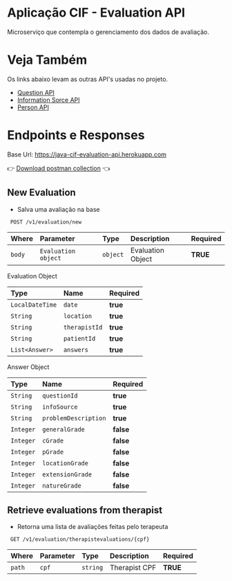 # Aplicação CIF - Evaluation API

Microserviço que contempla o gerenciamento dos dados de avaliação.

# Veja Também
Os links abaixo levam as outras API's usadas no projeto. 
 * [Question API](https://github.com/MathLanca/QuestionAPI/blob/master/README.md)
 * [Information Sorce API](https://github.com/MathLanca/informationSourceAPI/blob/master/README.md)
 * [Person API](https://github.com/MathLanca/personAPI/blob/master/README.md)


# Endpoints e Responses
Base Url: https://java-cif-evaluation-api.herokuapp.com

:point_right: [Download postman collection](https://drive.google.com/file/d/1n8u304yYKJAL5DkNAohzgSLJq7qMr8zi/view?usp=sharing)  :point_left:

New Evaluation
-
* Salva uma avaliação na base
```http
 POST /v1/evaluation/new
```
|   Where   | Parameter | Type | Description |  Required    |
| :--- | :--- | :--- | :--- | :--- |
| `body` | `Evaluation object` | `object` | Evaluation Object  |  **TRUE**    |

Evaluation Object

|   Type   | Name |  Required    |
| :--- | :--- | :--- |
| `LocalDateTime` | `date` | **true** |
| `String` | `location` | **true** |
| `String` | `therapistId` | **true** |
| `String` | `patientId` | **true** |
| `List<Answer>` | `answers` | **true** |

Answer Object

|   Type   | Name |  Required    |
| :--- | :--- | :--- |
| `String` | `questionId` | **true** |
| `String` | `infoSource` | **true** |
| `String` | `problemDescription` | **true** |
| `Integer` | `generalGrade` | **false** |
| `Integer` | `cGrade` | **false** |
| `Integer` | `pGrade` | **false** |
| `Integer` | `locationGrade` | **false** |
| `Integer` | `extensionGrade` | **false** |
| `Integer` | `natureGrade` | **false** |

Retrieve evaluations from therapist
-
* Retorna uma lista de avaliações feitas pelo terapeuta
```http
 GET /v1/evaluation/therapistevaluations/{cpf}
```
|   Where   | Parameter | Type | Description |  Required    |
| :--- | :--- | :--- | :--- | :--- |
| `path` | `cpf` | `string` | Therapist CPF  |  **TRUE**    |
